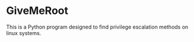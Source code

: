 # GiveMeRoot
This is a Python program designed to find privilege escalation methods on linux systems.
